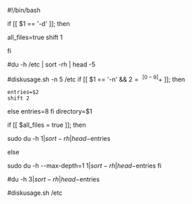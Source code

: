  #!/bin/bash

if [[ $1 == '-d' ]]; then

all_files=true
shift 1

fi

 #du -h  /etc | sort -rh | head -5

#diskusage.sh -n 5 /etc
if [[ $1 == '-n' && $2=~^[0-9]+$ ]]; then

    entries=$2
    shift 2
else
    entries=8
fi
directory=$1

if [[ $all_files = true ]]; then

sudo du -h  $1 | sort -rh | head -$entries

else

sudo du -h --max-depth=1 $1 | sort -rh | head -$entries
fi

#du -h  $3 | sort -rh | head -$entries



#diskusage.sh /etc

